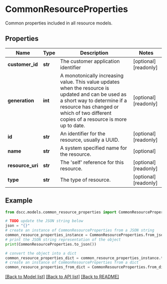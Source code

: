 # CommonResourceProperties

Common properties included in all resource models.

## Properties

Name | Type | Description | Notes
------------ | ------------- | ------------- | -------------
**customer_id** | **str** | The customer application identifier | [optional] [readonly] 
**generation** | **int** | A monotonically increasing value. This value updates when the resource is updated and can be used as a short way to determine if a resource has changed or which of two different copies of a resource is more up to date. | [optional] [readonly] 
**id** | **str** | An identifier for the resource, usually a UUID. | [optional] [readonly] 
**name** | **str** | A system specified name for the resource. | [optional] 
**resource_uri** | **str** | The &#39;self&#39; reference for this resource. | [optional] [readonly] 
**type** | **str** | The type of resource. | [optional] [readonly] 

## Example

```python
from dscc.models.common_resource_properties import CommonResourceProperties

# TODO update the JSON string below
json = "{}"
# create an instance of CommonResourceProperties from a JSON string
common_resource_properties_instance = CommonResourceProperties.from_json(json)
# print the JSON string representation of the object
print(CommonResourceProperties.to_json())

# convert the object into a dict
common_resource_properties_dict = common_resource_properties_instance.to_dict()
# create an instance of CommonResourceProperties from a dict
common_resource_properties_from_dict = CommonResourceProperties.from_dict(common_resource_properties_dict)
```
[[Back to Model list]](../README.md#documentation-for-models) [[Back to API list]](../README.md#documentation-for-api-endpoints) [[Back to README]](../README.md)


